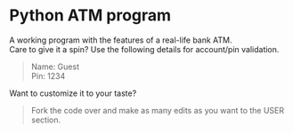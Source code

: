 # Python ATM program
A working program with the features of a real-life bank ATM.  
Care to give it a spin? Use the following details for account/pin validation.
>Name: Guest  
Pin: 1234

Want to customize it to your taste? 
>Fork the code over and make as many edits as you want to the USER section.   

